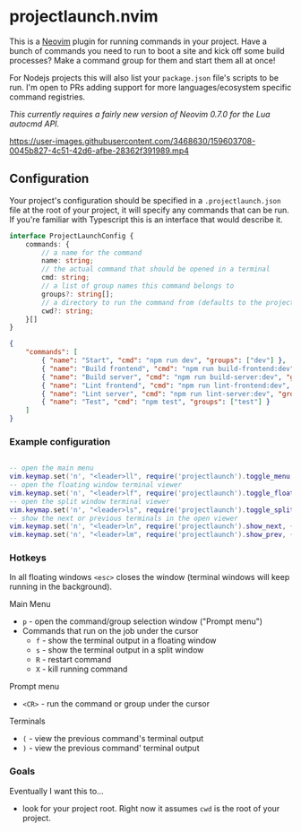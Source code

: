 # projectlaunch.nvim

This is a [Neovim](https://neovim.io/) plugin for running commands in your project. Have a bunch of commands you need to run to boot a site and kick off some build processes? Make a command group for them and start them all at once!

For Nodejs projects this will also list your `package.json` file's scripts to be run. I'm open to PRs adding support for more languages/ecosystem specific command registries.

_This currently requires a fairly new version of Neovim 0.7.0 for the Lua autocmd API._

https://user-images.githubusercontent.com/3468630/159603708-0045b827-4c51-42d6-afbe-28362f391989.mp4

## Configuration

Your project's configuration should be specified in a `.projectlaunch.json` file at the root of your project, it will specify any commands that can be run. If you're familiar with Typescript this is an interface that would describe it.

```Typescript
interface ProjectLaunchConfig {
    commands: {
        // a name for the command
        name: string;
        // the actual command that should be opened in a terminal
        cmd: string;
        // a list of group names this command belongs to
        groups?: string[];
        // a directory to run the command from (defaults to the project root)
        cwd?: string;
    }[]
}
```

```json
{
    "commands": [
        { "name": "Start", "cmd": "npm run dev", "groups": ["dev"] },
        { "name": "Build frontend", "cmd": "npm run build-frontend:dev", "groups": ["dev"] },
        { "name": "Build server", "cmd": "npm run build-server:dev", "groups": ["dev"] },
        { "name": "Lint frontend", "cmd": "npm run lint-frontend:dev", "groups": ["lint", "test"] },
        { "name": "Lint server", "cmd": "npm run lint-server:dev", "groups": ["lint", "test"] },
        { "name": "Test", "cmd": "npm test", "groups": ["test"] }
    ]
}
```

### Example configuration

```lua

-- open the main menu
vim.keymap.set('n', "<leader>ll", require('projectlaunch').toggle_menu, {noremap = true, expr = false, buffer = false})
-- open the floating window terminal viewer
vim.keymap.set('n', "<leader>lf", require('projectlaunch').toggle_float, {noremap = true, expr = false, buffer = false})
-- open the split window terminal viewer
vim.keymap.set('n', "<leader>ls", require('projectlaunch').toggle_split, {noremap = true, expr = false, buffer = false})
-- show the next or previous terminals in the open viewer
vim.keymap.set('n', "<leader>ln", require('projectlaunch').show_next, {noremap = true, expr = false, buffer = false})
vim.keymap.set('n', "<leader>lm", require('projectlaunch').show_prev, {noremap = true, expr = false, buffer = false})
```

### Hotkeys

In all floating windows `<esc>` closes the window (terminal windows will keep running in the background).

Main Menu

* `p` - open the command/group selection window ("Prompt menu")
* Commands that run on the job under the cursor
	* `f` - show the terminal output in a floating window
	* `s` - show the terminal output in a split window
	* `R` - restart command
	* `X` - kill running command

Prompt menu

* `<CR>` - run the command or group under the cursor

Terminals

* `(` - view the previous command's terminal output
* `)` - view the previous command' terminal output

### Goals

Eventually I want this to...
* look for your project root. Right now it assumes `cwd` is the root of your project.
